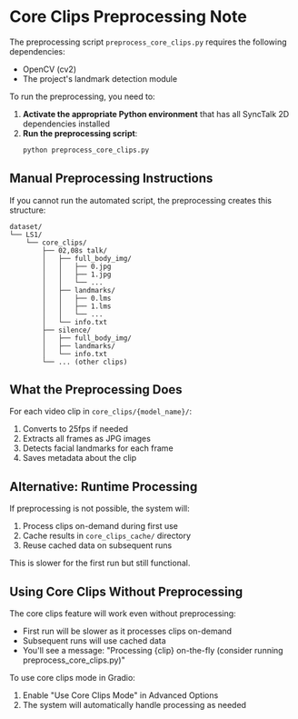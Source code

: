 # Core Clips Preprocessing Note

The preprocessing script `preprocess_core_clips.py` requires the following dependencies:
- OpenCV (cv2)
- The project's landmark detection module

To run the preprocessing, you need to:

1. **Activate the appropriate Python environment** that has all SyncTalk 2D dependencies installed
2. **Run the preprocessing script**:
   ```bash
   python preprocess_core_clips.py
   ```

## Manual Preprocessing Instructions

If you cannot run the automated script, the preprocessing creates this structure:

```
dataset/
└── LS1/
    └── core_clips/
        ├── 02,08s talk/
        │   ├── full_body_img/
        │   │   ├── 0.jpg
        │   │   ├── 1.jpg
        │   │   └── ...
        │   ├── landmarks/
        │   │   ├── 0.lms
        │   │   ├── 1.lms
        │   │   └── ...
        │   └── info.txt
        ├── silence/
        │   ├── full_body_img/
        │   ├── landmarks/
        │   └── info.txt
        └── ... (other clips)
```

## What the Preprocessing Does

For each video clip in `core_clips/{model_name}/`:
1. Converts to 25fps if needed
2. Extracts all frames as JPG images
3. Detects facial landmarks for each frame
4. Saves metadata about the clip

## Alternative: Runtime Processing

If preprocessing is not possible, the system will:
1. Process clips on-demand during first use
2. Cache results in `core_clips_cache/` directory
3. Reuse cached data on subsequent runs

This is slower for the first run but still functional.

## Using Core Clips Without Preprocessing

The core clips feature will work even without preprocessing:
- First run will be slower as it processes clips on-demand
- Subsequent runs will use cached data
- You'll see a message: "Processing {clip} on-the-fly (consider running preprocess_core_clips.py)"

To use core clips mode in Gradio:
1. Enable "Use Core Clips Mode" in Advanced Options
2. The system will automatically handle processing as needed